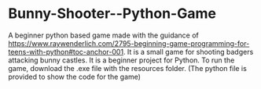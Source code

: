 # Bunny-Shooter--Python-Game
A beginner python based game made with the guidance of https://www.raywenderlich.com/2795-beginning-game-programming-for-teens-with-python#toc-anchor-001. 
It is a small game for shooting badgers attacking bunny castles. It is a beginner project for Python.
To run the game, download the .exe file with the resources folder.
(The python file is provided to show the code for the game)

